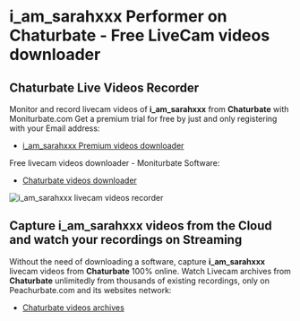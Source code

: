 # i_am_sarahxxx Performer on Chaturbate - Free LiveCam videos downloader

## Chaturbate Live Videos Recorder

Monitor and record livecam videos of **i_am_sarahxxx** from **Chaturbate** with Moniturbate.com
Get a premium trial for free by just and only registering with your Email address:
* [i_am_sarahxxx Premium videos downloader](https://moniturbate.com/request-demo-licence-key.html)

Free livecam videos downloader - Moniturbate Software:
* [Chaturbate videos downloader](https://moniturbate.com/moniturbate-download-software.html)

![i_am_sarahxxx livecam videos recorder](https://peachurnet.com/templates/moniturbate-software.png)


## Capture i_am_sarahxxx videos from the Cloud and watch your recordings on Streaming

Without the need of downloading a software, capture **i_am_sarahxxx** livecam videos from **Chaturbate** 100% online.
Watch Livecam archives from **Chaturbate** unlimitedly from thousands of existing recordings, only on Peachurbate.com and its websites network:
* [Chaturbate videos archives](https://peachurnet.com/)